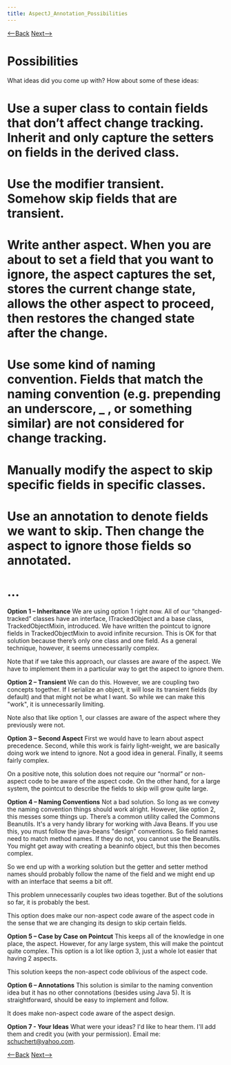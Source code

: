 ```yaml
---
title: AspectJ_Annotation_Possibilities
---
```

[<--Back]({{_site.pagesurl}}/AspectJ_Annotation_Problem) [Next-->]({{_site.pagesurl}}/AspectJ_Annotation_One_Solution)

# Possibilities
What ideas did you come up with? How about some of these ideas:
# Use a super class to contain fields that don’t affect change tracking. Inherit and only capture the setters on fields in the derived class.
# Use the modifier transient. Somehow skip fields that are transient.
# Write anther aspect. When you are about to set a field that you want to ignore, the aspect captures the set, stores the current change state, allows the other aspect to proceed, then restores the changed state after the change.
# Use some kind of naming convention. Fields that match the naming convention (e.g. prepending an underscore, _ , or something similar) are not considered for change tracking.
# Manually modify the aspect to skip specific fields in specific classes.
# Use an annotation to denote fields we want to skip. Then change the aspect to ignore those fields so annotated.
# ...

**Option 1 – Inheritance**
We are using option 1 right now. All of our “changed-tracked” classes have an interface, ITrackedObject and a base class, TrackedObjectMixin, introduced. We have written the pointcut to ignore fields in TrackedObjectMixin to avoid infinite recursion. This is OK for that solution because there’s only one class and one field. As a general technique, however, it seems unnecessarily complex.

Note that if we take this approach, our classes are aware of the aspect. We have to implement them in a particular way to get the aspect to ignore them.

**Option 2 – Transient**
We can do this. However, we are coupling two concepts together. If I serialize an object, it will lose its transient fields (by default) and that might not be what I want. So while we can make this "work", it is unnecessarily limiting.

Note also that like option 1, our classes are aware of the aspect where they previously were not.

**Option 3 – Second Aspect**
First we would have to learn about aspect precedence. Second, while this work is fairly light-weight, we are basically doing work we intend to ignore. Not a good idea in general. Finally, it seems fairly complex.

On a positive note, this solution does not require our “normal” or non-aspect code to be aware of the aspect code. On the other hand, for a large system, the pointcut to describe the fields to skip will grow quite large.

**Option 4 – Naming Conventions**
Not a bad solution. So long as we convey the naming convention things should work alright. However, like option 2, this messes some things up. There’s a common utility called the Commons Beanutils. It's a very handy library for working with Java Beans. If you use this, you must follow the java-beans "design" conventions. So field names need to match method names. If they do not, you cannot use the Beanutils. You might get away with creating a beaninfo object, but this then becomes complex. 

So we end up with a working solution but the getter and setter method names should probably follow the name of the field and we might end up with an interface that seems a bit off. 

This problem unnecessarily couples two ideas together. But of the solutions so far, it is probably the best.

This option does make our non-aspect code aware of the aspect code in the sense that we are changing its design to skip certain fields.

**Option 5 – Case by Case on Pointcut**
This keeps all of the knowledge in one place, the aspect. However, for any large system, this will make the pointcut quite complex. This option is a lot like option 3, just a whole lot easier that having 2 aspects.

This solution keeps the non-aspect code oblivious of the aspect code.

**Option 6 – Annotations**
This solution is similar to the naming convention idea but it has no other connotations (besides using Java 5). It is straightforward, should be easy to implement and follow.

It does make non-aspect code aware of the aspect design.

**Option 7 - Your Ideas**
What were your ideas? I'd like to hear them. I'll add them and credit you (with your permission). Email me: schuchert@yahoo.com.

[<--Back]({{_site.pagesurl}}/AspectJ_Annotation_Problem) [Next-->]({{_site.pagesurl}}/AspectJ_Annotation_One_Solution)
